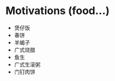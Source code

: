 <h1>Motivations (food...) </h1>
<ul>
  <li> 煲仔饭
  <li> 春饼
  <li> 羊蝎子
  <li> 广式烧腊
  <li> 鱼生
  <li> 广式生滚粥
  <li> 门钉肉饼
</ul>
